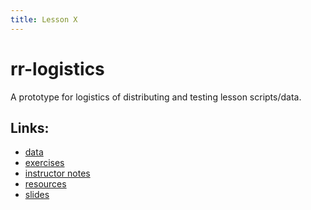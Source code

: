 ```yaml
---
title: Lesson X
---
```


rr-logistics
============

A prototype for logistics of distributing and testing lesson scripts/data.

## Links:

- [data](data/)
- [exercises](exercises)
- [instructor notes](instructor-notes)
- [resources](resources/)
- [slides](slides)
